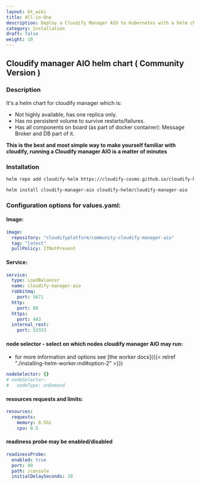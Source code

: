 ```yaml
---
layout: bt_wiki
title: All-in-One
description: Deploy a Cloudify Manager AIO to Kubernetes with a helm chart.
category: Installation
draft: false
weight: 10
---
```

## Cloudify manager AIO helm chart  ( Community Version )

### Description

It's a helm chart for cloudify manager which is:

* Not highly available, has one replica only.
* Has no persistent volume to survive restarts/failures.
* Has all components on board (as part of docker container): Message Broker and DB part of it.

**This is the best and most simple way to make yourself familiar with cloudify, running a Cloudify manager AIO is a matter of minutes**


### Installation
```bash
helm repo add cloudify-helm https://cloudify-cosmo.github.io/cloudify-helm

helm install cloudify-manager-aio cloudify-helm/cloudify-manager-aio
```

### Configuration options for values.yaml:

#### Image:

```yaml
image:
  repository: "cloudifyplatform/community-cloudify-manager-aio"
  tag: "latest"
  pullPolicy: IfNotPresent
```

#### Service:

```yaml
service:
  type: LoadBalancer
  name: cloudify-manager-aio
  rabbitmq:
    port: 5671
  http:
    port: 80
  https:
    port: 443
  internal_rest:
    port: 53333
```

#### node selector - select on which nodes cloudify manager AIO may run:
* for more information and options see [the worker docs]({{< relref "./installing-helm-worker.md#option-2" >}})
```yaml
nodeSelector: {}
# nodeSelector:
#   nodeType: onDemand 
```


#### resources requests and limits:
```yaml
resources:
  requests:
    memory: 0.5Gi
    cpu: 0.5
```

#### readiness probe may be enabled/disabled
```yaml
readinessProbe:
  enabled: true
  port: 80
  path: /console
  initialDelaySeconds: 10
```


